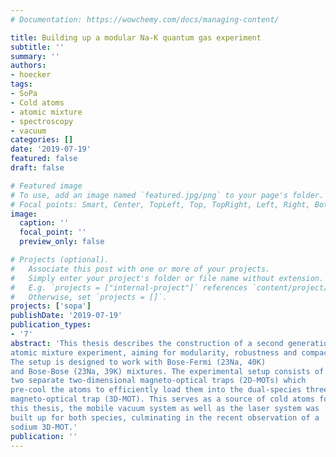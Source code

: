 ```yaml
---
# Documentation: https://wowchemy.com/docs/managing-content/

title: Building up a modular Na-K quantum gas experiment
subtitle: ''
summary: ''
authors:
- hoecker
tags:
- SoPa
- Cold atoms
- atomic mixture
- spectroscopy
- vacuum
categories: []
date: '2019-07-19'
featured: false
draft: false

# Featured image
# To use, add an image named `featured.jpg/png` to your page's folder.
# Focal points: Smart, Center, TopLeft, Top, TopRight, Left, Right, BottomLeft, Bottom, BottomRight.
image:
  caption: ''
  focal_point: ''
  preview_only: false

# Projects (optional).
#   Associate this post with one or more of your projects.
#   Simply enter your project's folder or file name without extension.
#   E.g. `projects = ["internal-project"]` references `content/project/deep-learning/index.md`.
#   Otherwise, set `projects = []`.
projects: ['sopa']
publishDate: '2019-07-19'
publication_types:
- '7'
abstract: 'This thesis describes the construction of a second generation, ultracold
atomic mixture experiment, aiming for modularity, robustness and compactness.
The setup is designed to work with Bose-Fermi (23Na, 40K)
and Bose-Bose (23Na, 39K) mixtures. The experimental setup consists of
two separate two-dimensional magneto-optical traps (2D-MOTs) which
pre-cool the atoms to efficiently load them into the dual-species three dimensional
magneto-optical trap (3D-MOT). This serves as a source of cold atoms for further steps of the experiment. During the course of
this thesis, the mobile vacuum system as well as the laser system was
built up for both species, culminating in the recent observation of a
sodium 3D-MOT.'
publication: ''
---
```

